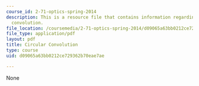 ```yaml
---
course_id: 2-71-optics-spring-2014
description: This is a resource file that contains information regarding circular
  convolution.
file_location: /coursemedia/2-71-optics-spring-2014/d09065a63bb0212ce729362b70eae7ae_MIT2_71S14_circ.pdf
file_type: application/pdf
layout: pdf
title: Circular Convolution
type: course
uid: d09065a63bb0212ce729362b70eae7ae

---
```

None